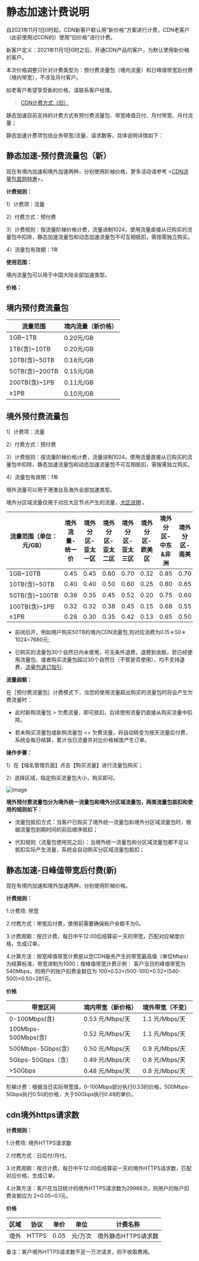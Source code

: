 # 静态加速计费说明

自2021年11月1日0时起，CDN新客户默认用“新价格”方案进行计费，CDN老客户（此前使用过CDN的）使用“旧价格”进行计费。

新客户定义：2021年11月1日0时之后，开通CDN产品的客户，为默认使用新价格的客户。

本次价格调整只针对计费类型为：预付费流量包（境内流量）和日峰值带宽后付费 （境内带宽），不涉及月付客户。

如老客户希望享受新的价格，请联系客户经理。

>[CDN计费方式（旧）](/ucdn/charge_old)

静态加速目前支持的计费方式有预付费流量包、带宽峰值日付、月付带宽、月付流量；

静态加速计费项包括业务带宽/流量、请求数等，具体说明详情如下：

## 静态加速-预付费流量包（新）

现在有境内加速和境外加速两种，分别使用阶梯价格，更多活动请参考
<[CDN流量包首购特惠](https://www.ucloud.cn/site/active/cdn-ufile.html)>。


**计费规则：**

1）计费项：流量

2）付费方式：预付费

3）计费规则：按流量阶梯价格计费，流量进制1024，使用流量直接从已购买的流量包中扣除，静态加速流量包和动态加速流量包不可互相抵扣，需按需独立购买。

4）流量包有效期：1年

**使用范围：**

境内流量包可以用于中国大陆全部加速类型。

**价格：**

## 境内预付费流量包

| 流量范围        | 境内流量（新价格）     |
| ----------- | -------- |
| 1GB~1TB    | 0.20元/GB |
| 1TB(含)~10TB   | 0.20元/GB |
| 10TB(含)~50TB  | 0.18元/GB |
| 50TB(含)~200TB | 0.15元/GB |
| 200TB(含)~1PB  | 0.11元/GB |
| ≥1PB       | 0.10元/GB |


## 境外预付费流量包

1）计费项：流量

2）付费方式：预付费

3）计费规则：按流量阶梯价格计费，流量进制1024，使用流量直接从已购买的流量包中扣除，静态加速流量包和动态加速流量包不可互相抵扣，需按需独立购买。

4）流量包有效期：1年

境外流量可以用于港澳台及海外全部加速类型。

境外分区域流量仅用于对应大区节点产生的流量，[大区说明](https://docs.ucloud.cn/ucdn/node?id=%e6%b5%b7%e5%a4%96%e5%8f%8a%e6%b8%af%e6%be%b3%e5%8f%b0%e8%8a%82%e7%82%b9) 。

| 流量范围（单位：元/GB）     | 境外流量-统一价     |境外分区-亚太一区  |境外分区-亚太二区  |境外分区-亚太三区  |境外分区-欧美区  |境外分区-中东&非洲  |境外分区-南美  |
| ----------- | -------- | ----------- | -------- | ----------- | -------- |----------- | -------- |
| 1GB~10TB    | 0.45 | 0.45  |  0.60  |  0.70  |  0.32  |  0.85  |  0.70  |
| 10TB(含)~50TB  | 0.40 | 0.40  |  0.50  |  0.60  |  0.25  |  0.80  |  0.65  |
| 50TB(含)~100TB | 0.36 | 0.35  |  0.45  |  0.52  |  0.20  |  0.75  |  0.60  |
| 100TB(含)~1PB  | 0.32 | 0.32  |  0.38  |  0.45  |  0.15  |  0.68  |  0.55  |
| ≥1PB       | 0.28 | 0.30   |  0.35  |  0.42  |  0.13  |  0.65  |  0.50  |


* 前闭后开，例如用户购买50TB的境内CDN流量包,则对应消费为0.15＊50＊1024=7680元;
  
* 已购买的流量包30个自然日内未使用，可无条件退费，退费到余额，若已经使用流量包、或者购买流量包超过30个自然日（不管是否使用），均不支持退费，[流量包退订指引](https://docs.ucloud.cn/ucdn/monitor/Traffic?id=%e6%b5%81%e9%87%8f%e5%8c%85%e8%af%a6%e6%83%85).

**流量超额：**

在［预付费流量包］计费模式下，当您的使用流量超出购买的流量包时将会产生欠费流量时：

* 此时新购流量包 > 欠费流量，即可抵扣，后续使用流量仍直接从购买流量中扣除。
  
* 若未购买流量包或新购流量包 <= 欠费流量，将自动转变为按天流量后付费，系统会每日结算，累计当日流量并对比价格梯度产生订单。

**操作步骤：**

1）在【域名管理页面】点击【购买流量】进行流量包购买；

2）选择区域，指定购买流量包大小，购买即可。

![image](https://user-images.githubusercontent.com/89777962/233535462-75122b34-6386-4e2d-850f-296bbee7efa2.png)

**境外预付费流量包分为境外统一流量包和境外分区域流量包，两类流量包抵扣和使用的规则如下：**

* 流量包抵扣方式：当客户已购买了境外统一流量包和境外分区域流量包时，根据流量包到期时间的前后顺序抵扣；
  
* 代扣规则（流量包使用完之后）：当境外统一流量包和分区域流量包都不足以抵扣实际产生流量，系统会自动购买分区域流量包抵扣；


## 静态加速-日峰值带宽后付费(新)

现在有境内加速和境外加速两种，分别使用阶梯价格。

**计费规则：**

1.计费项: 带宽

2.付费方式：带宽后付费，使用前需要确保账户余额不为0。

3.计费周期：按日计费，每日中午12:00后结算前一天的带宽，匹配对应梯度价格，生成订单。

4.计算方法：按宽峰值带宽计费是以您CDN服务产生的带宽最高值（单位Mbps）为结算标准，带宽进制为1000；按峰值带宽计费示例：
客户当日的峰值带宽为540Mbps，则用户的账户扣费金额应为
100×0.53+(500-100)×0.52+(540-500)×0.50=281元。

**价格**

| 带宽区间     |    境内带宽（新价格） | 境外带宽（不变）|     
| ------------- | ------------ | ------------ |       
| 0-100Mbps(含) | 0.53 元/Mbps/天         | 1.1 元/Mbps/天         |
|100Mbps-500Mbps(含)| 0.52 元/Mbps/天     | 1.1 元/Mbps/天         |
| 500Mbps-5Gbps(含) | 0.50 元/Mbps/天       | 0.9 元/Mbps/天         |
| 5Gbps-50Gbps（含）| 0.49 元/Mbps/天         | 0.8 元/Mbps/天         |
|  >50Gbps    |0.48 元/Mbps/天           |  0.8 元/Mbps/天        |


阶梯计费：根据当日实际带宽值，0-100Mbps部分执行0.53的价格，500Mbps-5Gbps执行0.50的价格，大于50Gbps执行0.48的单价。

## cdn境外https请求数

**计费规则：**

1.计费项: 境外HTTPS请求数

2.付费方式：日后付/月付。

3.计费周期：按日计费，每日中午12:00后结算前一天的境外HTTPS请求数，匹配对应价格，生成订单。

4.计算方法：客户在当日统计的境外HTTPS请求数为29988次，则用户的账户扣费金额应为
2*0.05=0.1元。

**价格**

| 区域     |    协议 |单价|  单位| 计费名称|
| ------------- | ------------ | ------------ |-----------|-------------|
|境外|HTTPS|0.05|元/万次|境外静态HTTPS请求数|

备注：客户境外HTTPS请求数不足一万次请求，则不收取费用。




